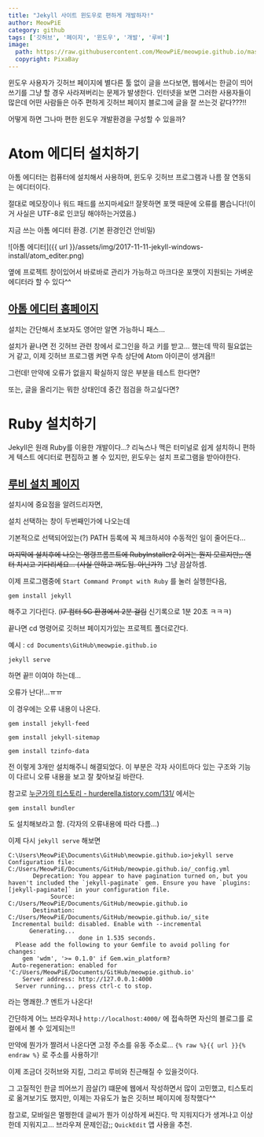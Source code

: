 ```yaml
---
title: "Jekyll 사이트 윈도우로 편하게 개발하자!"
author: MeowPiE
category: github
tags: ['깃허브', '페이지', '윈도우', '개발', '루비']
image:
  path: https://raw.githubusercontent.com/MeowPiE/meowpie.github.io/master/assets/img/2017-11-11-jekyll-windows-install/ruby.png
  copyright: PixaBay
---
```


윈도우 사용자가 깃허브 페이지에 별다른 툴 없이 글을 쓰다보면, 웹에서는 한글이 띄어쓰기를 그냥 할 경우 사라져버리는 문제가 발생한다. 인터넷을 보면 그러한 사용자들이 많은데 어떤 사람들은 아주 편하게 깃허브 페이지 블로그에 글을 잘 쓰는것 같다???!!

어떻게 하면 그나마 편한 윈도우 개발환경을 구성할 수 있을까?

# Atom 에디터 설치하기

아톰 에디터는 컴퓨터에 설치해서 사용하며, 윈도우 깃허브 프로그램과 나름 잘 연동되는 에디터이다.

절대로 메모장이나 워드 패드를 쓰지마세요!! 잘못하면 포맷 때문에 오류를 뿜습니다!(이거 사실은 UTF-8로 인코딩 해야하는거였음.)

지금 쓰는 아톰 에디터 환경. (기본 환경인건 안비밀)

![아톰 에디터]({{ url }}/assets/img/2017-11-11-jekyll-windows-install/atom_editer.png)

옆에 프로젝트 창이있어서 바로바로 관리가 가능하고 마크다운 포맷이 지원되는 가벼운 에디터라 할 수 있다^^

## [아톰 에디터 홈페이지](https://atom.io/)

설치는 간단해서 초보자도 영어만 알면 가능하니 패스...

설치가 끝나면 전 깃허브 관련 창에서 로그인을 하고 키를 받고... 했는데 딱히 필요없는거 같고, 이제 깃허브 프로그램 켜면 우측 상단에 Atom 아이콘이 생겨욥!!

그런데! 만약에 오류가 없을지 확실하지 않은 부분을 테스트 한다면?

또는, 글을 올리기는 뭐한 상태인데 중간 점검을 하고싶다면?

# Ruby 설치하기

Jekyll은 원래 Ruby를 이용한 개발이다...? 리눅스나 맥은 터미널로 쉽게 설치하니 편하게 텍스트 에디터로 편집하고 볼 수 있지만, 윈도우는 설치 프로그램을 받아야한다.

## [루비 설치 페이지](https://rubyinstaller.org/)

설치시에 중요점을 알려드리자면,

설치 선택하는 창이 두번째인가에 나오는데

기본적으로 선택되어있는(?) PATH 등록에 꼭 체크하셔야 수동적인 일이 줄어든다...

~~마지막에 설치후에 나오는 명령프롬프트에 RubyInstaller2 이거는 뭔지 모르지만;; 엔터 치시고 기다리세요... (사실 안하고 꺼도됨. 아닌가?)~~ 그냥 끔살하셈.

이제 프로그램중에 `Start Command Prompt with Ruby` 를 눌러 실행한다음,

```
gem install jekyll
```

해주고 기다린다. (~~I7 컴터 5G 환경에서 2분 걸림~~ 신기록으로 1분 20초 ㅋㅋㅋ)

끝나면 cd 명령어로 깃허브 페이지가있는 프로젝트 폴더로간다.

예시 : `cd Documents\GitHub\meowpie.github.io`

```
jekyll serve
```

하면 끝!! 이여야 하는데...

오류가 난다!...ㅠㅠ

이 경우에는 오류 내용이 나온다.

```
gem install jekyll-feed

gem install jekyll-sitemap

gem install tzinfo-data
```

전 이렇게 3개만 설치해주니 해결되었다. 이 부분은 각자 사이트마다 있는 구조와 기능이 다르니 오류 내용을 보고 잘 찾아보길 바란다.

참고로 [누군가의 티스토리 - hurderella.tistory.com/131/](http://hurderella.tistory.com/131/) 에서는

```
gem install bundler
```

도 설치해보라고 함. (각자의 오류내용에 따라 다름...)

이제 다시 `jekyll serve` 해보면

```
C:\Users\MeowPiE\Documents\GitHub\meowpie.github.io>jekyll serve
Configuration file: C:/Users/MeowPiE/Documents/GitHub/meowpie.github.io/_config.yml
       Deprecation: You appear to have pagination turned on, but you haven't included the `jekyll-paginate` gem. Ensure you have `plugins: [jekyll-paginate]` in your configuration file.
            Source: C:/Users/MeowPiE/Documents/GitHub/meowpie.github.io
       Destination: C:/Users/MeowPiE/Documents/GitHub/meowpie.github.io/_site
 Incremental build: disabled. Enable with --incremental
      Generating...
                    done in 1.535 seconds.
  Please add the following to your Gemfile to avoid polling for changes:
    gem 'wdm', '>= 0.1.0' if Gem.win_platform?
 Auto-regeneration: enabled for 'C:/Users/MeowPiE/Documents/GitHub/meowpie.github.io'
    Server address: http://127.0.0.1:4000
  Server running... press ctrl-c to stop.
```

라는 명쾌한..? 멘트가 나온다!

간단하게 어느 브라우저나 `http://localhost:4000/` 에 접속하면 자신의 블로그를 로컬에서 볼 수 있게되는!!

만약에 뭔가가 짤려서 나온다면 고정 주소를 유동 주소로... `{% raw %}{{ url }}{% endraw %}` 로 주소를 사용하기!

이제 조금더 깃허브와 지킬, 그리고 루비와 친근해질 수 있을것이다.

그 고질적인 한글 띄어쓰기 끔살(?) 떄문에 웹에서 작성하면서 많이 고민했고, 티스토리로 옮겨보기도 했지만, 이제는 자유도가 높은 깃허브 페이지에 정착했다^^

참고로, 모바일은 멀쩡한데 글씨가 뭔가 이상하게 써진다. 막 지워지다가 생겨나고 이상한데 지워지고... 브라우져 문제인감;; `QuickEdit` 앱 사용을 추천.
